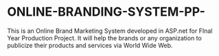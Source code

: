 # ONLINE-BRANDING-SYSTEM-PP-
This is an Online Brand Marketing System developed in ASP.net for FInal Year Production Project. It will help the brands or any organization to publicize their products and services via World Wide Web.
